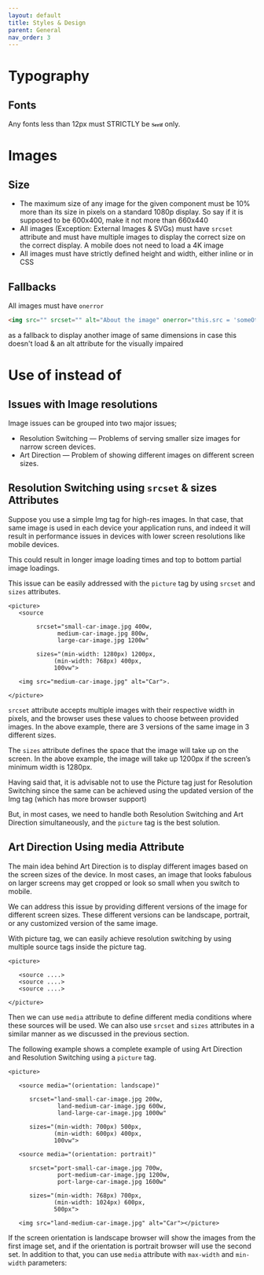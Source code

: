 ```yaml
---
layout: default
title: Styles & Design
parent: General
nav_order: 3
---
```


# Typography

## Fonts
Any fonts less than 12px must STRICTLY be <span style="font:600 11px Times">Serif</span> only.

# Images
## Size
- The maximum size of any image for the given component must be 10% more than its size in pixels on a standard 1080p display. So say if it is supposed to be 600x400, make it not more than 660x440
- All images (Exception: External Images & SVGs) must have `srcset` attribute and must have multiple images to display the correct size on the correct display. A mobile does not need to load a 4K image
- All images must have strictly defined height and width, either inline or in CSS

## Fallbacks
All images must have `onerror`
```html
<img src="" srcset="" alt="About the image" onerror="this.src = 'someOtherImage'" />
```
as a fallback to display another image of same dimensions in case this doesn't load & an alt attribute for the visually impaired

# Use of <Picture> instead of <img>

## Issues with Image resolutions
Image issues can be grouped into two major issues;

* Resolution Switching — Problems of serving smaller size images for narrow screen devices.
* Art Direction — Problem of showing different images on different screen sizes.

## Resolution Switching using ``srcset`` & sizes Attributes

Suppose you use a simple Img tag for high-res images. In that case, that same image is used in each device your application runs, and indeed it will result in performance issues in devices with lower screen resolutions like mobile devices.

This could result in longer image loading times and top to bottom partial image loadings.

This issue can be easily addressed with the ``picture`` tag by using ``srcset`` and ``sizes`` attributes.

```
<picture>
   <source      

        srcset="small-car-image.jpg 400w,
              medium-car-image.jpg 800w,
              large-car-image.jpg 1200w"
        
        sizes="(min-width: 1280px) 1200px,
             (min-width: 768px) 400px,
             100vw">

   <img src="medium-car-image.jpg" alt="Car">.

</picture>
```

``srcset`` attribute accepts multiple images with their respective width in pixels, and the browser uses these values to choose between provided images. In the above example, there are 3 versions of the same image in 3 different sizes.

The ``sizes`` attribute defines the space that the image will take up on the screen. In the above example, the image will take up 1200px if the screen’s minimum width is 1280px.


Having said that, it is advisable not to use the Picture tag just for Resolution Switching since the same can be achieved using the updated version of the Img tag (which has more browser support)

But, in most cases, we need to handle both Resolution Switching and Art Direction simultaneously, and the ``picture`` tag is the best solution.


## Art Direction Using media Attribute

The main idea behind Art Direction is to display different images based on the screen sizes of the device. In most cases, an image that looks fabulous on larger screens may get cropped or look so small when you switch to mobile.

We can address this issue by providing different versions of the image for different screen sizes. These different versions can be landscape, portrait, or any customized version of the same image.

With picture tag, we can easily achieve resolution switching by using multiple source tags inside the picture tag.

```
<picture>
   
   <source ....>
   <source ....>
   <source ....>

</picture>
```

Then we can use ``media`` attribute to define different media conditions where these sources will be used. We can also use ``srcset`` and ``sizes`` attributes in a similar manner as we discussed in the previous section.

The following example shows a complete example of using Art Direction and Resolution Switching using a ``picture`` tag.

```
<picture>
     
   <source media="(orientation: landscape)"
             
      srcset="land-small-car-image.jpg 200w,
              land-medium-car-image.jpg 600w,
              land-large-car-image.jpg 1000w"
             
      sizes="(min-width: 700px) 500px,
             (min-width: 600px) 400px,
             100vw">
     
   <source media="(orientation: portrait)"
             
      srcset="port-small-car-image.jpg 700w,
              port-medium-car-image.jpg 1200w,
              port-large-car-image.jpg 1600w"
             
      sizes="(min-width: 768px) 700px,
             (min-width: 1024px) 600px,
             500px">
     
   <img src="land-medium-car-image.jpg" alt="Car"></picture>
```

If the screen orientation is landscape browser will show the images from the first image set, and if the orientation is portrait browser will use the second set. In addition to that, you can use ``media`` attribute with ``max-width`` and ``min-width`` parameters:

```

```